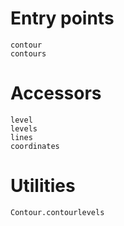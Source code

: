 # Entry points

```@docs
contour
contours
```

# Accessors

```@docs
level
levels
lines
coordinates
```

# Utilities
```@docs
Contour.contourlevels
```
